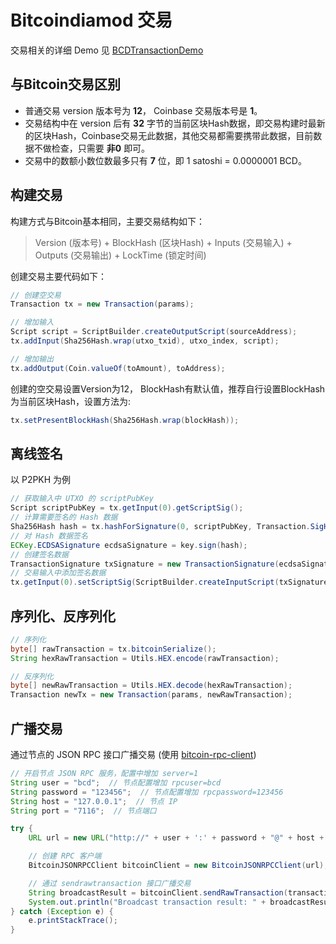 # Bitcoindiamod 交易

交易相关的详细 Demo 见 [BCDTransactionDemo](../src/main/java/org/bitcoindiamond/demo/BCDTransaction.java)

## 与Bitcoin交易区别

- 普通交易 version 版本号为 **12**， Coinbase 交易版本号是 **1**。
- 交易结构中在 version 后有 **32** 字节的当前区块Hash数据，即交易构建时最新的区块Hash，Coinbase交易无此数据，其他交易都需要携带此数据，目前数据不做检查，只需要 **非0** 即可。
- 交易中的数额小数位数最多只有 **7** 位，即 1 satoshi = 0.0000001 BCD。

## 构建交易

构建方式与Bitcoin基本相同，主要交易结构如下：

> Version (版本号) + BlockHash (区块Hash) + Inputs (交易输入) + Outputs (交易输出) + LockTime (锁定时间)

创建交易主要代码如下：

```java
// 创建空交易
Transaction tx = new Transaction(params);

// 增加输入
Script script = ScriptBuilder.createOutputScript(sourceAddress);
tx.addInput(Sha256Hash.wrap(utxo_txid), utxo_index, script);

// 增加输出
tx.addOutput(Coin.valueOf(toAmount), toAddress);
```

创建的空交易设置Version为12， BlockHash有默认值，推荐自行设置BlockHash为当前区块Hash，设置方法为:

```java
tx.setPresentBlockHash(Sha256Hash.wrap(blockHash));
```

## 离线签名

以 P2PKH 为例

```java
// 获取输入中 UTXO 的 scriptPubKey
Script scriptPubKey = tx.getInput(0).getScriptSig();
// 计算需要签名的 Hash 数据
Sha256Hash hash = tx.hashForSignature(0, scriptPubKey, Transaction.SigHash.ALL, true);
// 对 Hash 数据签名
ECKey.ECDSASignature ecdsaSignature = key.sign(hash);
// 创建签名数据
TransactionSignature txSignature = new TransactionSignature(ecdsaSignature, Transaction.SigHash.ALL, true);
// 交易输入中添加签名数据
tx.getInput(0).setScriptSig(ScriptBuilder.createInputScript(txSignature, key));
```

## 序列化、反序列化

```java
// 序列化
byte[] rawTransaction = tx.bitcoinSerialize();
String hexRawTransaction = Utils.HEX.encode(rawTransaction);

// 反序列化
byte[] newRawTransaction = Utils.HEX.decode(hexRawTransaction);
Transaction newTx = new Transaction(params, newRawTransaction);
```

## 广播交易

通过节点的 JSON RPC 接口广播交易 (使用 [bitcoin-rpc-client](https://github.com/Polve/bitcoin-rpc-client))

```java
// 开启节点 JSON RPC 服务，配置中增加 server=1
String user = "bcd";  // 节点配置增加 rpcuser=bcd
String password = "123456";  // 节点配置增加 rpcpassword=123456
String host = "127.0.0.1";  // 节点 IP
String port = "7116";  // 节点端口

try {
    URL url = new URL("http://" + user + ':' + password + "@" + host + ":" + port + "/");

    // 创建 RPC 客户端
    BitcoinJSONRPCClient bitcoinClient = new BitcoinJSONRPCClient(url);

    // 通过 sendrawtransaction 接口广播交易
    String broadcastResult = bitcoinClient.sendRawTransaction(transactionRawHex);
    System.out.println("Broadcast transaction result: " + broadcastResult);
} catch (Exception e) {
    e.printStackTrace();
}
```